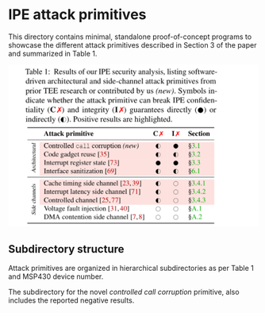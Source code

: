 # IPE attack primitives

This directory contains minimal, standalone proof-of-concept programs to showcase the different attack primitives described in Section 3 of the paper and summarized in Table 1.

![table1](table1.png)

## Subdirectory structure

Attack primitives are organized in hierarchical subdirectories as per Table 1 and MSP430 device number.

The subdirectory for the novel _controlled call corruption_ primitive, also includes the reported negative results.